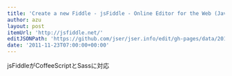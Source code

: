 ```yaml
---
title: 'Create a new Fiddle - jsFiddle - Online Editor for the Web (JavaScript, MooTools, jQuery, Prototype, YUI, Glow and Dojo, HTML, CSS)'
author: azu
layout: post
itemUrl: 'http://jsfiddle.net/'
editJSONPath: 'https://github.com/jser/jser.info/edit/gh-pages/data/2011/11/index.json'
date: '2011-11-23T07:00:00+00:00'
---
```

jsFiddleがCoffeeScriptとSassに対応
